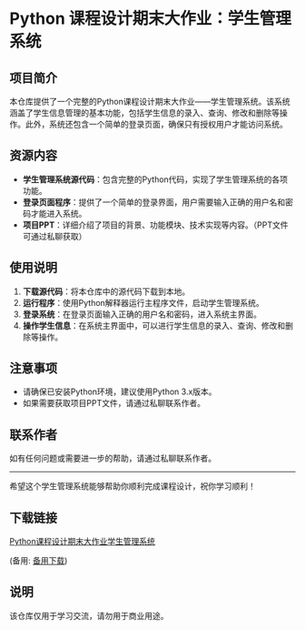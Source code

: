 # Python 课程设计期末大作业：学生管理系统

## 项目简介

本仓库提供了一个完整的Python课程设计期末大作业——学生管理系统。该系统涵盖了学生信息管理的基本功能，包括学生信息的录入、查询、修改和删除等操作。此外，系统还包含一个简单的登录页面，确保只有授权用户才能访问系统。

## 资源内容

- **学生管理系统源代码**：包含完整的Python代码，实现了学生管理系统的各项功能。
- **登录页面程序**：提供了一个简单的登录界面，用户需要输入正确的用户名和密码才能进入系统。
- **项目PPT**：详细介绍了项目的背景、功能模块、技术实现等内容。（PPT文件可通过私聊获取）

## 使用说明

1. **下载源代码**：将本仓库中的源代码下载到本地。
2. **运行程序**：使用Python解释器运行主程序文件，启动学生管理系统。
3. **登录系统**：在登录页面输入正确的用户名和密码，进入系统主界面。
4. **操作学生信息**：在系统主界面中，可以进行学生信息的录入、查询、修改和删除等操作。

## 注意事项

- 请确保已安装Python环境，建议使用Python 3.x版本。
- 如果需要获取项目PPT文件，请通过私聊联系作者。

## 联系作者

如有任何问题或需要进一步的帮助，请通过私聊联系作者。

---

希望这个学生管理系统能够帮助你顺利完成课程设计，祝你学习顺利！

## 下载链接
[Python课程设计期末大作业学生管理系统](https://pan.quark.cn/s/ee0c5201d482) 

(备用: [备用下载](https://pan.baidu.com/s/1gLENxH7_skSOO6xivCosXQ?pwd=1234))

## 说明

该仓库仅用于学习交流，请勿用于商业用途。

